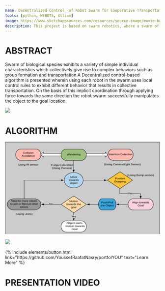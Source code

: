 ```yaml
---
name: Decentralized Control  of Robot Swarm for Cooperative Transportation
tools: [python, WEBOTS, Altium]
image: https://www.sketchappsources.com/resources/source-image/movie-badges-jurajjurik.png
description: This project is based on swarm robotics, where a swarm of robots cooperatively manipulate an object to its goal location without communication.
---
```


# ABSTRACT

Swarm of biological species exhibits a variety of simple individual characteristics which collectively give rise to complex behaviors such as group formation and
transportation.A Decentralized control-based algorithm is presented wherein using each robot in the swarm uses local control rules to exhibit different
behavior that results in collective transportation. On the basis of this implicit coordination through applying force towards
the same direction the robot swarm successfully manipulates the object to the goal location.

![](https://github.com/yyashpatel/yyashpatel.github.io/blob/main/Images/Bachelorproject_images/principle.PNG)
# ALGORITHM

![](Images/Bachelorproject_images/algorithm.PNG)

![](https://github.com/yyashpatel/yyashpatel.github.io/blob/main/Images/Bachelorproject_images/behaviours.PNG)

<p class="text-center">
{% include elements/button.html link="https://github.com/YoussefRaafatNasry/portfolYOU" text="Learn More" %}
</p>

# PRESENTATION VIDEO

